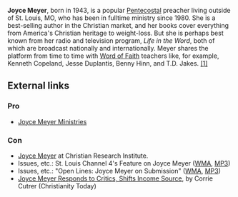 **Joyce Meyer**, born in 1943, is a popular
[Pentecostal](Pentecostal "Pentecostal") preacher living outside of
St. Louis, MO, who has been in fulltime ministry since 1980. She is
a best-selling author in the Christian market, and her books cover
everything from America's Christian heritage to weight-loss. But
she is perhaps best known from her radio and television program,
*Life in the Word*, both of which are broadcast nationally and
internationally. Meyer shares the platform from time to time with
[Word of Faith](Word_of_Faith "Word of Faith") teachers like, for
example, Kenneth Copeland, Jesse Duplantis, Benny Hinn, and T.D.
Jakes.
[[1]](http://www.equip.org/articles/the-teachings-of-joyce-meyer)


## External links

### Pro

-   [Joyce Meyer Ministries](http://www.joycemeyer.org/)

### Con

-   [Joyce Meyer](http://www.equip.org/articles/the-teachings-of-joyce-meyer)
    at Christian Research Institute.
-   Issues, etc.: St. Louis Channel 4's Feature on Joyce Meyer
    ([WMA](http://worldwide.kfuo.org/kfuo/issues_etc4/Nov_17b.wma),
    [MP3](http://www.kfuo.org/mp3/Issues4/Nov_17b.mp3))
-   Issues, etc.: "Open Lines: Joyce Meyer on Submission"
    ([WMA](http://worldwide.kfuo.org/kfuo/issues_etc4/Nov_11c.wma),
    [MP3](http://www.kfuo.org/mp3/Issues4/Nov_11c.mp3))
-   [Joyce Meyer Responds to Critics, Shifts Income Source](http://www.christianitytoday.com/ct/2004/103/13.0.html),
    by Corrie Cutrer (Christianity Today)



